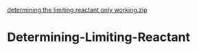 [determining the limiting reactant only working.zip](https://github.com/muhammadxp/Determining-Limiting-Reactant/files/7083763/determining.the.limiting.reactant.only.working.zip)
# Determining-Limiting-Reactant
